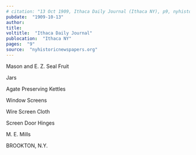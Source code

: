 ```yaml
---
# citation: "13 Oct 1909, Ithaca Daily Journal (Ithaca NY), p9, nyhistoricnewspapers.org."
pubdate:  "1909-10-13"
author: 
title: 
voltitle:  "Ithaca Daily Journal"
publocation:  "Ithaca NY"
pages:  "9"
source:  "nyhistoricnewspapers.org"
---
```


Mason and E. Z. Seal Fruit

Jars

Agate Preserving Kettles

Window Screens

Wire Screen Cloth

Screen Door Hinges

M. E. Mills

BROOKTON, N.Y. 


